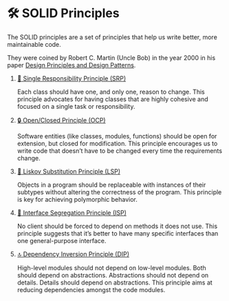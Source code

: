 # 🛠️ SOLID Principles

The SOLID principles are a set of principles that help us write better, more maintainable code.

They were coined by Robert C. Martin (Uncle Bob) in the year 2000 in his paper [Design Principles and Design Patterns](https://web.archive.org/web/20150906155800/http://www.objectmentor.com/resources/articles/Principles_and_Patterns.pdf).

1. [👤 Single Responsibility Principle (SRP)](./solid/SRP.md)

   Each class should have one, and only one, reason to change.
   This principle advocates for having classes that are highly cohesive and focused on a single task or responsibility.

2. [🔒 Open/Closed Principle (OCP)](./solid/OCP.md)

   Software entities (like classes, modules, functions) should be open for extension, but closed for modification.
   This principle encourages us to write code that doesn’t have to be changed every time the requirements change.

3. [🔄 Liskov Substitution Principle (LSP)](./solid/LSP.md)

   Objects in a program should be replaceable with instances of their subtypes without altering the correctness of the program.
   This principle is key for achieving polymorphic behavior.

4. [🔌 Interface Segregation Principle (ISP)](./solid/ISP.md)

   No client should be forced to depend on methods it does not use.
   This principle suggests that it’s better to have many specific interfaces than one general-purpose interface.

5. [🔝 Dependency Inversion Principle (DIP)](./solid/DIP.md)

   High-level modules should not depend on low-level modules.
   Both should depend on abstractions.
   Abstractions should not depend on details.
   Details should depend on abstractions.
   This principle aims at reducing dependencies amongst the code modules.
